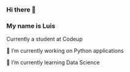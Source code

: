 ### Hi there 👋
### My name is Luis
Currently a student at Codeup

🔭 I’m currently working on Python applications

🌱 I’m currently learning Data Science


<!--
**Luis-Martinez1/Luis-Martinez1** is a ✨ _special_ ✨ repository because its `README.md` (this file) appears on your GitHub profile.

Here are some ideas to get you started:

- 👯 I’m looking to collaborate on ...
- 🤔 I’m looking for help with ...
📫 How to reach me: linkedin.com/luisbenitomartinez
- 💬 Ask me about ...
- 😄 Pronouns: ...
- ⚡ Fun fact: ...
-->

